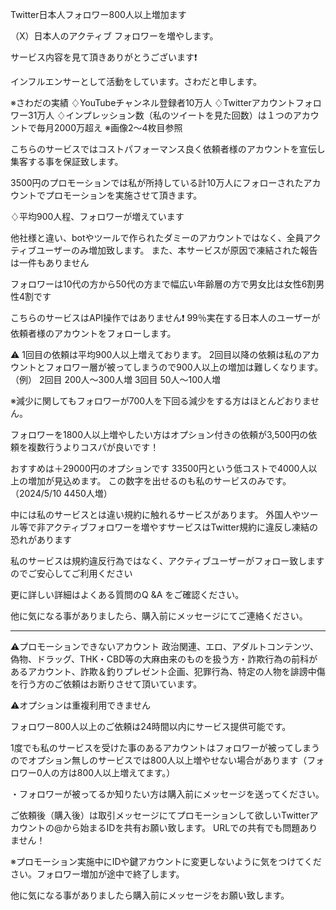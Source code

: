 Twitter日本人フォロワー800人以上増加ます

（X）日本人のアクティブ フォロワーを増やします。

サービス内容を見て頂きありがとうございます❗️

インフルエンサーとして活動をしています。さわだと申します。

※さわだの実績
♢YouTubeチャンネル登録者10万人
♢Twitterアカウントフォロワー31万人
♢インプレッション数（私のツイートを見た回数）は１つのアカウントで毎月2000万超え
※画像2〜4枚目参照

こちらのサービスではコストパフォーマンス良く依頼者様のアカウントを宣伝し集客する事を保証致します。

3500円のプロモーションでは私が所持している計10万人にフォローされたアカウントでプロモーションを実施させて頂きます。

♢平均900人程、フォロワーが増えています

他社様と違い、botやツールで作られたダミーのアカウントではなく、全員アクティブユーザーのみ増加致します。
また、本サービスが原因で凍結された報告は一件もありません

フォロワーは10代の方から50代の方まで幅広い年齢層の方で男女比は女性6割男性4割です

こちらのサービスはAPI操作ではありません❗
99％実在する日本人のユーザーが依頼者様のアカウントをフォローします。

⚠
1回目の依頼は平均900人以上増えております。
2回目以降の依頼は私のアカウントとフォロワー層が被ってしまうので900人以上の増加は難しくなります。
（例）
2回目 200人〜300人増
3回目 50人〜100人増

※減少に関してもフォロワーが700人を下回る減少をする方はほとんどおりません。

フォロワーを1800人以上増やしたい方はオプション付きの依頼が3,500円の依頼を複数行うよりコスパが良いです！

おすすめは＋29000円のオプションです
33500円という低コストで4000人以上の増加が見込めます。
この数字を出せるのも私のサービスのみです。
（2024/5/10 4450人増）

中には私のサービスとは違い規約に触れるサービスがあります。
外国人やツール等で非アクティブフォロワーを増やすサービスはTwitter規約に違反し凍結の恐れがあります

私のサービスは規約違反行為ではなく、アクティブユーザーがフォロー致しますのでご安心してご利用ください

更に詳しい詳細はよくある質問のQ &A をご確認ください。

他に気になる事がありましたら、購入前にメッセージにてご連絡ください。

---


⚠️プロモーションできないアカウント
政治関連、エロ、アダルトコンテンツ、偽物、ドラッグ、THK・CBD等の大麻由来のものを扱う方・詐欺行為の前科があるアカウント、詐欺＆釣りプレゼント企画、犯罪行為、特定の人物を誹謗中傷を行う方のご依頼はお断りさせて頂いています。

⚠️オプションは重複利用できません

フォロワー800人以上のご依頼は24時間以内にサービス提供可能です。

1度でも私のサービスを受けた事のあるアカウントはフォロワーが被ってしまうのでオプション無しのサービスでは800人以上増やせない場合があります（フォロワー0人の方は800人以上増えてます。）

・フォロワーが被ってるか知りたい方は購入前にメッセージを送ってください。

ご依頼後（購入後）は取引メッセージにてプロモーションして欲しいTwitterアカウントの@から始まるIDを共有お願い致します。
URLでの共有でも問題ありません！

※プロモーション実施中にIDや鍵アカウントに変更しないように気をつけてください。フォロワー増加が途中で終了します。

他に気になる事がありましたら購入前にメッセージをお願い致します。